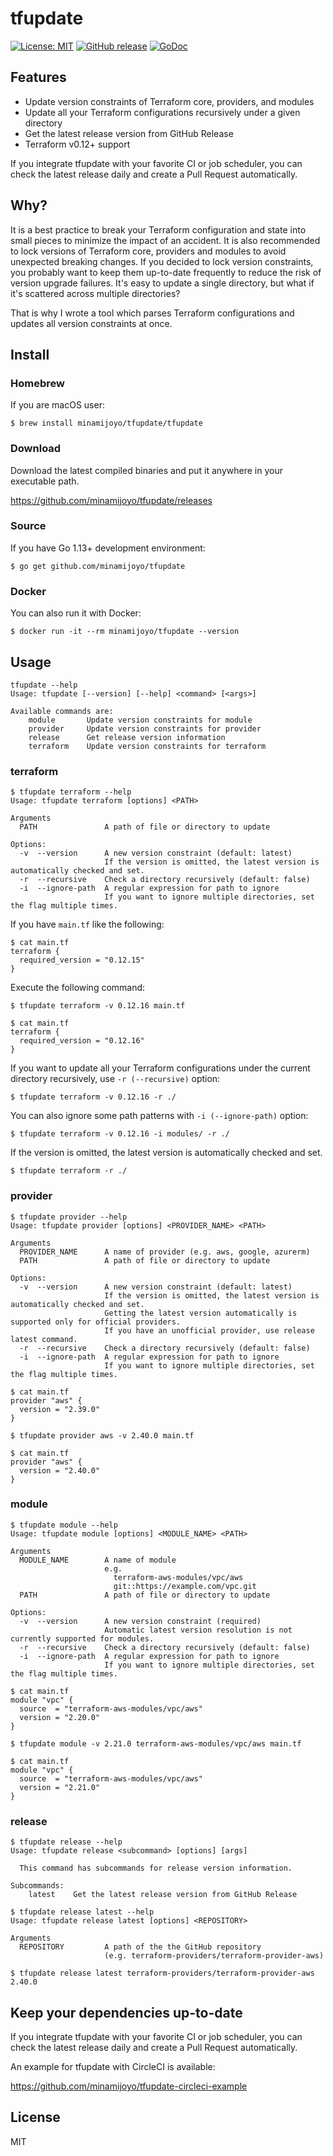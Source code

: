 # tfupdate
[![License: MIT](https://img.shields.io/badge/License-MIT-blue.svg)](LICENSE)
[![GitHub release](https://img.shields.io/github/release/minamijoyo/tfupdate.svg)](https://github.com/minamijoyo/tfupdate/releases/latest)
[![GoDoc](https://godoc.org/github.com/minamijoyo/tfupdate/tfupdate?status.svg)](https://godoc.org/github.com/minamijoyo/tfupdate)

## Features

- Update version constraints of Terraform core, providers, and modules
- Update all your Terraform configurations recursively under a given directory
- Get the latest release version from GitHub Release
- Terraform v0.12+ support

If you integrate tfupdate with your favorite CI or job scheduler, you can check the latest release daily and create a Pull Request automatically.

## Why?
It is a best practice to break your Terraform configuration and state into small pieces to minimize the impact of an accident.
It is also recommended to lock versions of Terraform core, providers and modules to avoid unexpected breaking changes.
If you decided to lock version constraints, you probably want to keep them up-to-date frequently to reduce the risk of version upgrade failures.
It's easy to update a single directory, but what if it's scattered across multiple directories?

That is why I wrote a tool which parses Terraform configurations and updates all version constraints at once.

## Install

### Homebrew

If you are macOS user:

```
$ brew install minamijoyo/tfupdate/tfupdate
```

### Download

Download the latest compiled binaries and put it anywhere in your executable path.

https://github.com/minamijoyo/tfupdate/releases

### Source

If you have Go 1.13+ development environment:

```
$ go get github.com/minamijoyo/tfupdate
```

### Docker

You can also run it with Docker:

```
$ docker run -it --rm minamijoyo/tfupdate --version
```

## Usage

```
tfupdate --help
Usage: tfupdate [--version] [--help] <command> [<args>]

Available commands are:
    module       Update version constraints for module
    provider     Update version constraints for provider
    release      Get release version information
    terraform    Update version constraints for terraform
```

### terraform

```
$ tfupdate terraform --help
Usage: tfupdate terraform [options] <PATH>

Arguments
  PATH               A path of file or directory to update

Options:
  -v  --version      A new version constraint (default: latest)
                     If the version is omitted, the latest version is automatically checked and set.
  -r  --recursive    Check a directory recursively (default: false)
  -i  --ignore-path  A regular expression for path to ignore
                     If you want to ignore multiple directories, set the flag multiple times.
```

If you have `main.tf` like the following:

```
$ cat main.tf
terraform {
  required_version = "0.12.15"
}
```

Execute the following command:

```
$ tfupdate terraform -v 0.12.16 main.tf
```

```
$ cat main.tf
terraform {
  required_version = "0.12.16"
}
```

If you want to update all your Terraform configurations under the current directory recursively,
use `-r (--recursive)` option:

```
$ tfupdate terraform -v 0.12.16 -r ./
```

You can also ignore some path patterns with `-i (--ignore-path)` option:

```
$ tfupdate terraform -v 0.12.16 -i modules/ -r ./
```

If the version is omitted, the latest version is automatically checked and set.

```
$ tfupdate terraform -r ./
```

### provider

```
$ tfupdate provider --help
Usage: tfupdate provider [options] <PROVIDER_NAME> <PATH>

Arguments
  PROVIDER_NAME      A name of provider (e.g. aws, google, azurerm)
  PATH               A path of file or directory to update

Options:
  -v  --version      A new version constraint (default: latest)
                     If the version is omitted, the latest version is automatically checked and set.
                     Getting the latest version automatically is supported only for official providers.
                     If you have an unofficial provider, use release latest command.
  -r  --recursive    Check a directory recursively (default: false)
  -i  --ignore-path  A regular expression for path to ignore
                     If you want to ignore multiple directories, set the flag multiple times.
```

```
$ cat main.tf
provider "aws" {
  version = "2.39.0"
}

$ tfupdate provider aws -v 2.40.0 main.tf

$ cat main.tf
provider "aws" {
  version = "2.40.0"
}
```

### module

```
$ tfupdate module --help
Usage: tfupdate module [options] <MODULE_NAME> <PATH>

Arguments
  MODULE_NAME        A name of module
                     e.g.
                       terraform-aws-modules/vpc/aws
                       git::https://example.com/vpc.git
  PATH               A path of file or directory to update

Options:
  -v  --version      A new version constraint (required)
                     Automatic latest version resolution is not currently supported for modules.
  -r  --recursive    Check a directory recursively (default: false)
  -i  --ignore-path  A regular expression for path to ignore
                     If you want to ignore multiple directories, set the flag multiple times.
```

```
$ cat main.tf
module "vpc" {
  source  = "terraform-aws-modules/vpc/aws"
  version = "2.20.0"
}

$ tfupdate module -v 2.21.0 terraform-aws-modules/vpc/aws main.tf

$ cat main.tf
module "vpc" {
  source  = "terraform-aws-modules/vpc/aws"
  version = "2.21.0"
}
```

### release

```
$ tfupdate release --help
Usage: tfupdate release <subcommand> [options] [args]

  This command has subcommands for release version information.

Subcommands:
    latest    Get the latest release version from GitHub Release

$ tfupdate release latest --help
Usage: tfupdate release latest [options] <REPOSITORY>

Arguments
  REPOSITORY         A path of the the GitHub repository
                     (e.g. terraform-providers/terraform-provider-aws)
```

```
$ tfupdate release latest terraform-providers/terraform-provider-aws
2.40.0
```

## Keep your dependencies up-to-date

If you integrate tfupdate with your favorite CI or job scheduler, you can check the latest release daily and create a Pull Request automatically.

An example for tfupdate with CircleCI is available:

https://github.com/minamijoyo/tfupdate-circleci-example

## License

MIT
